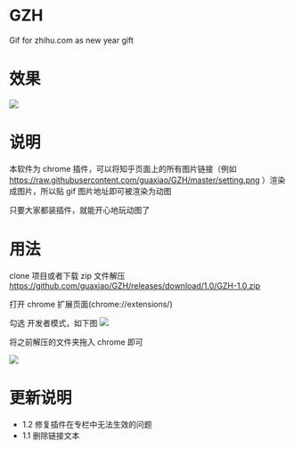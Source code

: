 # GZH
Gif for zhihu.com as new year gift

效果
===
<img src='https://raw.githubusercontent.com/guaxiao/GZH/master/zhihu23.gif' />

说明
===
本软件为 chrome 插件，可以将知乎页面上的所有图片链接（例如 https://raw.githubusercontent.com/guaxiao/GZH/master/setting.png
 ）渲染成图片，所以贴 gif 图片地址即可被渲染为动图

只要大家都装插件，就能开心地玩动图了


用法
===
clone 项目或者下载 zip 文件解压 https://github.com/guaxiao/GZH/releases/download/1.0/GZH-1.0.zip 

打开 chrome 扩展页面(chrome://extensions/)

勾选 开发者模式，如下图
<img src='https://raw.githubusercontent.com/guaxiao/GZH/master/setting.png' />

将之前解压的文件夹拖入 chrome 即可

<img src='http://static.gmgard.com/smiley/xsk.gif' />

更新说明
===

- 1.2 修复插件在专栏中无法生效的问题
- 1.1 删除链接文本